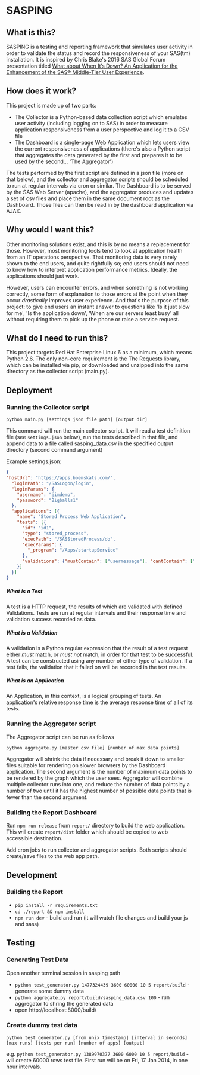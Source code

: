# SASPING

## What is this?

SASPING is a testing and reporting framework that simulates user activity in order to validate the status and record the responsiveness of your SAS(tm) installation. It is inspired by Chris Blake's 2016 SAS Global Forum presentation titled [What about When It’s Down? An Application for the Enhancement of the SAS® Middle-Tier User Experience](https://sasglobalforum2016.lanyonevents.com/connect/sessionDetail.ww?SESSION_ID=11421).

## How does it work?

This project is made up of two parts: 

- The Collector is a Python-based data collection script which emulates user activity (including logging on to SAS) in order to measure application responsiveness from a user perspective and log it to a CSV file
- The Dashboard is a single-page Web Application which lets users view the current responsiveness of applications 
  (there's also a Python script that aggregates the data generated by the first and prepares it to be used by the second... 'The Aggregator')

The tests performed by the first script are defined in a json file (more on that below), and the collector and aggregator scripts should be scheduled to run at regular intervals via cron or similar. The Dashboard is to be served by the SAS Web Server (apache), and the aggregator produces and updates a set of csv files and place them in the same document root as the Dashboard. Those files can then be read in by the dashboard application via AJAX.

## Why would I want this?

Other monitoring solutions exist, and this is by no means a replacement for those. However, most monitoring tools tend to look at application health from an IT operations perspective. That monitoring data is very rarely shown to the end users, and quite rightfully so; end users should not need to know how to interpret application performance metrics. Ideally, the applications should just work. 

However, users can encounter errors, and when something is not working correctly, some form of explanation to those errors at the point when they occur _drastically_ improves user experience. And that's the purpose of this project: to give end users an instant answer to questions like 'Is it just slow for me', 'Is the application down', 'When are our servers least busy' all without requiring them to pick up the phone or raise a service request. 

## What do I need to run this?

This project targets Red Hat Enterprise Linux 6 as a minimum, which means Python 2.6. The only non-core requirement is the The Requests library, which can be installed via pip, or downloaded and unzipped into the same directory as the collector script (main.py). 

## Deployment

### Running the Collector script

`python main.py [settings json file path] [output dir]`

This command will run the main collector script. It will read a test definition file (see `settings.json` below), run the tests described in that file, and append data to a file called sasping_data.csv in the specified output directory (second command argument)

Example settings.json:

```json
{
"hostUrl": "https://apps.boemskats.com/",      
  "loginPath": "/SASLogon/login",
  "loginParams": {
    "username": "jimdemo",
    "password": "Bigballs1"
  },
  "applications": [{
    "name": "Stored Process Web Application",
    "tests": [{
      "id": "id1",
      "type": "stored_process",
      "execPath": "/SASStoredProcess/do",
      "execParams": {
        "_program": "/Apps/startupService"
      },
      "validations": {"mustContain": ["usermessage"], "cantContain": ["ERROR:"]}
    }]
  }]
}

```

##### What is a Test

A test is a HTTP request, the results of which are validated with defined Validations. Tests are run at regular intervals and their response time and validation success recorded as data.

##### What is a Validation

A validation is a Python regular expression that the result of a test request either _must_ match, or _must not_ match, in order for that test to be successful. A test can be constructed using any number of either type of validation. If a test fails, the validation that it failed on will be recorded in the test results.

##### What is an Application

An Application, in this context, is a logical grouping of tests. An application's relative response time is the average response time of all of its tests.

### Running the Aggregator script

The Aggregator script can be run as follows

`python aggregate.py [master csv file] [number of max data points]`

Aggregator will shrink the data if necessary and break it down to smaller files suitable for rendering on slower browsers by the Dashboard application. The second argument is the number of maximum data points to be rendered by the graph which the user sees. Aggregator will combine multiple collector runs into one, and reduce the number of data points by a number of two until it has the highest number of possible data points that is fewer than the second argument.

### Building the Report Dashboard

Run `npm run release` from `report/` directory to build the web application. This will create `report/dist` folder which should be copied to web accessible destination.

Add cron jobs to run collector and aggregator scripts. Both scripts should create/save files to the web app path.

## Development

### Building the Report

* `pip install -r requirements.txt`
* `cd ./report && npm install`
* `npm run dev` - build and run (it will watch file changes and build your js and sass)

## Testing

### Generating Test Data

Open another terminal session in sasping path
* `python test_generator.py 1477324439 3600 60000 10 5 report/build` - generate some dummy data
* `python aggregate.py report/build/sasping_data.csv 100` - run aggregator to shring the generated data
* open http://localhost:8000/build/


### Create dummy test data
`python test_generator.py [from unix timestamp] [interval in seconds] [max runs] [tests per run] [number of apps] [output]`

e.g. `python test_generator.py 1389970377 3600 6000 10 5 report/build` - will create 60000 rows test file. First run will be on Fri, 17 Jan 2014, in one hour intervals.  

